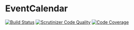 

# EventCalendar

[![Build Status](https://travis-ci.org/Hannesalm/EventCalendar.svg?branch=master)](https://travis-ci.org/Hannesalm/EventCalendar)
[![Scrutinizer Code Quality](https://scrutinizer-ci.com/g/Hannesalm/EventCalendar/badges/quality-score.png?b=master)](https://scrutinizer-ci.com/g/Hannesalm/EventCalendar/?branch=master)
[![Code Coverage](https://scrutinizer-ci.com/g/Hannesalm/EventCalendar/badges/coverage.png?b=master)](https://scrutinizer-ci.com/g/Hannesalm/EventCalendar/?branch=master)
